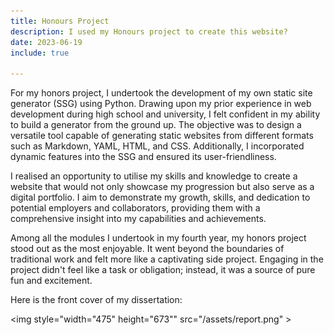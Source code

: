 ```yaml
---
title: Honours Project
description: I used my Honours project to create this website?
date: 2023-06-19
include: true

---
```


For my honors project, I undertook the development of my own static site generator (SSG) 
using Python. Drawing upon my prior experience in web development during high school and 
university, I felt confident in my ability to build a generator from the ground up. 
The objective was to design a versatile tool capable of generating static websites 
from different formats such as Markdown, YAML, HTML, and CSS. Additionally, I incorporated 
dynamic features into the SSG and ensured its user-friendliness.

I realised an opportunity to utilise my skills and knowledge to create a website 
that would not only showcase my progression but also serve as a digital portfolio. 
I aim to demonstrate my growth, skills, and dedication to potential employers and collaborators, 
providing them with a comprehensive insight into my capabilities and achievements.

Among all the modules I undertook in my fourth year, 
my honors project stood out as the most enjoyable. 
It went beyond the boundaries of traditional work and felt more like a captivating 
side project. Engaging in the project didn't feel like a task or obligation; 
instead, it was a source of pure fun and excitement. 


Here is the front cover of my dissertation:

<img style="width="475" height="673"" src="/assets/report.png" >





















